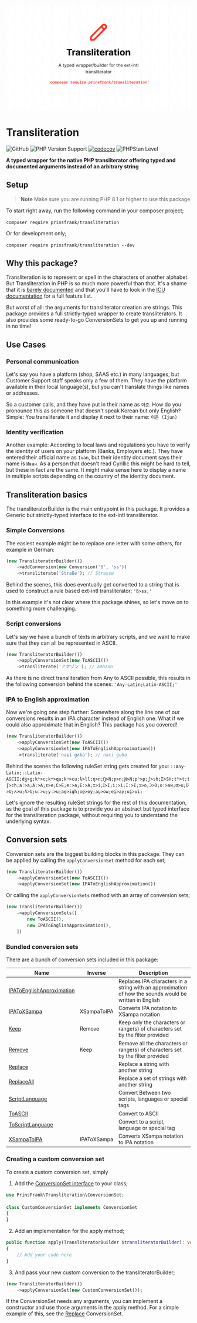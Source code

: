 <picture>
    <source srcset="https://github.com/PrinsFrank/transliteration/raw/main/.github/images/banner_dark.png" media="(prefers-color-scheme: dark)">
    <img src="https://github.com/PrinsFrank/transliteration/raw/main/.github/images/banner_light.png" alt="Banner">
</picture>

# Transliteration

![GitHub](https://img.shields.io/github/license/prinsfrank/transliteration)
![PHP Version Support](https://img.shields.io/packagist/php-v/prinsfrank/transliteration)
[![codecov](https://codecov.io/gh/PrinsFrank/transliteration/branch/main/graph/badge.svg?token=9O3VB563MU)](https://codecov.io/gh/PrinsFrank/transliteration)
![PHPStan Level](https://img.shields.io/badge/PHPStan-level%209-brightgreen.svg?style=flat)

**A typed wrapper for the native PHP transliterator offering typed and documented arguments instead of an arbitrary string**

## Setup

> **Note**
> Make sure you are running PHP 8.1 or higher to use this package

To start right away, run the following command in your composer project;

```composer require prinsfrank/transliteration```

Or for development only;

```composer require prinsfrank/transliteration --dev```

## Why this package?

Transliteration is to represent or spell in the characters of another alphabet. But Transliteration in PHP is so much more powerful than that. It's a shame that it is [barely documented](https://www.php.net/manual/en/transliterator.create.php) and that you'll have to look in the [ICU documentation](https://unicode-org.github.io/icu/userguide/transforms/general/) for a full feature list.

But worst of all: the arguments for transliterator creation are strings. This package provides a full strictly-typed wrapper to create transliterators. It also provides some ready-to-go ConversionSets to get you up and running in no time!

## Use Cases

### Personal communication

Let's say you have a platform (shop, SAAS etc.) in many languages, but Customer Support staff speaks only a few of them. They have the platform available in their local language(s), but you can't translate things like names or addresses.

So a customer calls, and they have put in their name as `이준`. How do you pronounce this as someone that doesn't speak Korean but only English? Simple: You transliterate it and display it next to their name: `이준 (Ijun)`

### Identity verification

Another example: According to local laws and regulations you have to verify the identity of users on your platform (Banks, Employers etc.). They have entered their official name as `Ivan`, but their identity document says their name is `Иван`. As a person that doesn't read Cyrillic this might be hard to tell, but these in fact are the same. It might make sense here to display a name in multiple scripts depending on the country of the identity document.

## Transliteration basics

The transliteratorBuilder is the main entrypoint in this package. It provides a Generic but strictly-typed interface to the ext-intl transliterator. 

### Simple Conversions

The easiest example might be to replace one letter with some others, for example in German:

```php
(new TransliteratorBuilder())
    ->addConversion(new Conversion('ß', 'ss'))
    ->transliterate('Straße'); // Strasse 
```

Behind the scenes, this does eventually get converted to a string that is used to construct a rule based ext-intl transliterator; `'ß>ss;'`

In this example it's not clear where this package shines, so let's move on to something more challenging.

### Script conversions

Let's say we have a bunch of texts in arbitrary scripts, and we want to make sure that they can all be represented in ASCII.

```php
(new TransliteratorBuilder())
    ->applyConversionSet(new ToASCII())
    ->transliterate('アマゾン'); // amazon
```

As there is no direct transliteration from Any to ASCII possible, this results in the following conversion behind the scenes: `'Any-Latin;Latin-ASCII;'`

### IPA to English approximation

Now we're going one step further: Somewhere along the line one of our conversions results in an IPA character instead of English one. What if we could also approximate that in English? This package has you covered!

```php
(new TransliteratorBuilder())
    ->applyConversionSet(new ToASCII())
    ->applyConversionSet(new IPAToEnglishApproximation())
    ->transliterate('naɕi gʌba'); // naci guba
```

Behind the scenes the following ruleSet string gets created for you: 
`::Any-Latin;::Latin-ASCII;dʒ>g;kʰ>c;kʷ>qu;kᶣ>cu;ɫ>ll;ŋ>n;Ŋ>N;ɲ>n;Ɲ>N;pʰ>p;ʃ>sh;Ʃ>SH;tʰ>t;tʃ>ch;aː>a;Aː>A;ɛ>e;Ɛ>E;eː>a;Eː>A;ɪ>i;Ɪ>I;iː>i;Iː>I;ɔ>o;Ɔ>O;oː>aw;ʊ>u;Ʊ>U;ʌ>u;Ʌ>U;uː>u;yː>u;ae̯>igh;oe̯>oy;au̯>ow;ei̯>ay;ui̯>ui;`

Let's ignore the resulting ruleSet strings for the rest of this documentation, as the goal of this package is to provide you an abstract but typed interface for the transliteration package, without requiring you to understand the underlying syntax.

## Conversion sets

Conversion sets are the biggest building blocks in this package. They can be applied by calling the `applyConversionSet` method for each set;

```php
(new TransliteratorBuilder())
    ->applyConversionSet(new ToASCII())
    ->applyConversionSet(new IPAToEnglishApproximation())
```

Or calling the `applyConversionSets` method with an array of conversion sets;

```php
(new TransliteratorBuilder())
    ->applyConversionSets([
        new ToASCII(),
        new IPAToEnglishApproximation(),
    ])
```

### Bundled conversion sets

There are a bunch of conversion sets included in this package:

| Name                                                                                                                                 | Inverse     | Description                                                                                             |
|--------------------------------------------------------------------------------------------------------------------------------------|-------------|---------------------------------------------------------------------------------------------------------|
| [IPAToEnglishApproximation](https://github.com/PrinsFrank/transliteration/blob/main/src/ConversionSet/IPAToEnglishApproximation.php) |             | Replaces IPA characters in a string with an approximation of how the sounds would be written in English |
| [IPAToXSampa](https://github.com/PrinsFrank/transliteration/blob/main/src/ConversionSet/IPAToXSampa.php)                             | XSampaToIPA | Converts IPA notation to XSampa notation                                                                |
| [Keep](https://github.com/PrinsFrank/transliteration/blob/main/src/ConversionSet/Keep.php)                                           | Remove      | Keep only the characters or range(s) of characters set by the filter provided                           |
| [Remove](https://github.com/PrinsFrank/transliteration/blob/main/src/ConversionSet/Remove.php)                                       | Keep        | Remove all the characters or range(s) of characters set by the filter provided                          |
| [Replace](https://github.com/PrinsFrank/transliteration/blob/main/src/ConversionSet/Replace.php)                                     |             | Replace a string with another string                                                                    |
| [ReplaceAll](https://github.com/PrinsFrank/transliteration/blob/main/src/ConversionSet/ReplaceAll.php)                               |             | Replace a set of strings with another string                                                            |
| [ScriptLanguage](https://github.com/PrinsFrank/transliteration/blob/main/src/ConversionSet/ScriptLanguage.php)                       |             | Convert Between two scripts, languages or special tags                                                  |
| [ToASCII](https://github.com/PrinsFrank/transliteration/blob/main/src/ConversionSet/ToASCII.php)                                     |             | Convert to ASCII                                                                                        |
| [ToScriptLanguage](https://github.com/PrinsFrank/transliteration/blob/main/src/ConversionSet/ToScriptLanguage.php)                   |             | Convert to a script, language or special tag                                                            |
| [XSampaToIPA](https://github.com/PrinsFrank/transliteration/blob/main/src/ConversionSet/XSampaToIPA.php)                             | IPAToXSampa | Converts XSampa notation to IPA notation                                                                |

### Creating a custom conversion set

To create a custom conversion set, simply

1. Add the [ConversionSet interface](https://github.com/PrinsFrank/transliteration/blob/main/src/ConversionSet.php) to your class;

```php
use PrinsFrank\Transliteration\ConversionSet;

class CustomConversionSet implements ConversionSet
{
}
```

2. Add an implementation for the apply method;

```php
public function apply(TransliteratorBuilder $transliteratorBuilder): void
{
    // Add your code here
}
```

3. And pass your new custom conversion to the transliteratorBuilder;

```php
(new TransliteratorBuilder())
    ->applyConversionSet(new CustomConversionSet());
```

If the ConversionSet needs any arguments, you can implement a constructor and use those arguments in the apply method. For a simple example of this, see the [Replace](https://github.com/PrinsFrank/transliteration/blob/main/src/ConversionSet/Replace.php) ConversionSet.


